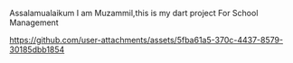 Assalamualaikum I am Muzammil,this is my dart project For School Management

https://github.com/user-attachments/assets/5fba61a5-370c-4437-8579-30185dbb1854
